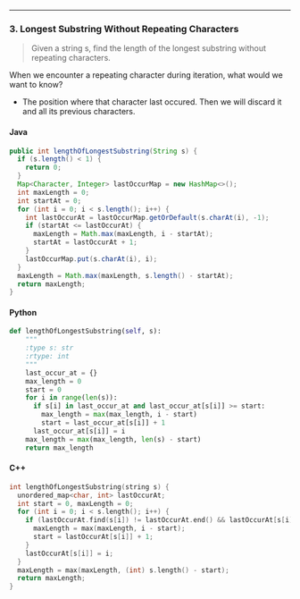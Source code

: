 ------

### 3. Longest Substring Without Repeating Characters

> Given a string s, find the length of the longest substring without repeating characters.

When we encounter a repeating character during iteration, what would we want to know? 

- The position where that character last occured. Then we will discard it and all its previous characters.

<!-- tabs:start -->

#### **Java**

```java
public int lengthOfLongestSubstring(String s) {
  if (s.length() < 1) {
    return 0;
  }
  Map<Character, Integer> lastOccurMap = new HashMap<>();
  int maxLength = 0;
  int startAt = 0;
  for (int i = 0; i < s.length(); i++) {
    int lastOccurAt = lastOccurMap.getOrDefault(s.charAt(i), -1);
    if (startAt <= lastOccurAt) {
      maxLength = Math.max(maxLength, i - startAt);
      startAt = lastOccurAt + 1;
    }
    lastOccurMap.put(s.charAt(i), i);
  }
  maxLength = Math.max(maxLength, s.length() - startAt);
  return maxLength;
}
```

#### **Python**

```python
def lengthOfLongestSubstring(self, s):
    """
    :type s: str
    :rtype: int
    """
    last_occur_at = {}
    max_length = 0
    start = 0
    for i in range(len(s)):
      if s[i] in last_occur_at and last_occur_at[s[i]] >= start:
        max_length = max(max_length, i - start)
        start = last_occur_at[s[i]] + 1
      last_occur_at[s[i]] = i
    max_length = max(max_length, len(s) - start)
    return max_length
```

#### **C++**

```cpp
int lengthOfLongestSubstring(string s) {
  unordered_map<char, int> lastOccurAt;
  int start = 0, maxLength = 0;
  for (int i = 0; i < s.length(); i++) {
    if (lastOccurAt.find(s[i]) != lastOccurAt.end() && lastOccurAt[s[i]] >= start) {
      maxLength = max(maxLength, i - start);
      start = lastOccurAt[s[i]] + 1;
    }
    lastOccurAt[s[i]] = i;
  }
  maxLength = max(maxLength, (int) s.length() - start);
  return maxLength;
}
```

<!-- tabs:end -->
